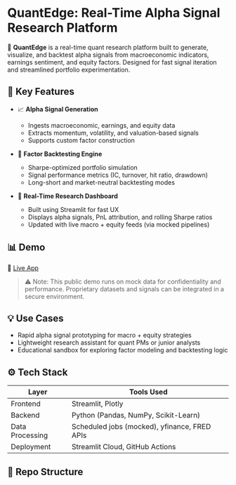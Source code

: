 
# QuantEdge: Real-Time Alpha Signal Research Platform

🚀 **QuantEdge** is a real-time quant research platform built to generate, visualize, and backtest alpha signals from macroeconomic indicators, earnings sentiment, and equity factors. Designed for fast signal iteration and streamlined portfolio experimentation.

## 📌 Key Features

- 📈 **Alpha Signal Generation**
  - Ingests macroeconomic, earnings, and equity data
  - Extracts momentum, volatility, and valuation-based signals
  - Supports custom factor construction

- 🧪 **Factor Backtesting Engine**
  - Sharpe-optimized portfolio simulation
  - Signal performance metrics (IC, turnover, hit ratio, drawdown)
  - Long-short and market-neutral backtesting modes

- 🧠 **Real-Time Research Dashboard**
  - Built using Streamlit for fast UX
  - Displays alpha signals, PnL attribution, and rolling Sharpe ratios
  - Updated with live macro + equity feeds (via mocked pipelines)

## 📊 Demo

🔗 [Live App](https://quantedge-qvdwbvayy6kahujwdi55vw.streamlit.app/)

> ⚠️ Note: This public demo runs on mock data for confidentiality and performance. Proprietary datasets and signals can be integrated in a secure environment.

## 💡 Use Cases

- Rapid alpha signal prototyping for macro + equity strategies  
- Lightweight research assistant for quant PMs or junior analysts  
- Educational sandbox for exploring factor modeling and backtesting logic  

## ⚙️ Tech Stack

| Layer           | Tools Used                           |
|----------------|---------------------------------------|
| Frontend        | Streamlit, Plotly                     |
| Backend         | Python (Pandas, NumPy, Scikit-Learn) |
| Data Processing | Scheduled jobs (mocked), yfinance, FRED APIs |
| Deployment      | Streamlit Cloud, GitHub Actions       |

## 📁 Repo Structure


